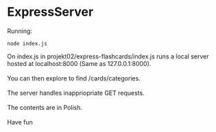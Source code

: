 # ExpressServer

Running:
```
node index.js
```
On index.js in projekt02/express-flashcards/index.js runs a local server hosted at localhost:8000 (Same as 127.0.0.1:8000).<br><br>
You can then explore to find /cards/categories.<br><br>
The server handles inappriopriate GET requests.<br><br>
The contents are in Polish.<br><br>
Have fun